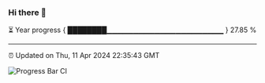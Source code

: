 ### Hi there 👋

⏳ Year progress { ████████▁▁▁▁▁▁▁▁▁▁▁▁▁▁▁▁▁▁▁▁▁▁ } 27.85 %

---

⏰ Updated on Thu, 11 Apr 2024 22:35:43 GMT

![Progress Bar CI](https://github.com/IshwaranRudhara/GIT-ACTION/workflows/Progress%20Bar%20CI/badge.svg)
